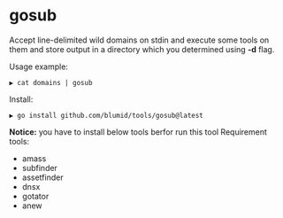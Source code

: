 # gosub

Accept line-delimited wild domains on stdin and execute some tools on them and store output in a directory which you determined using **-d** flag.

Usage example:

```
▶ cat domains | gosub
```

Install:

```
▶ go install github.com/blumid/tools/gosub@latest
```



**Notice:** you have to install below tools berfor run this tool
Requirement tools:
* amass
* subfinder
* assetfinder
* dnsx
* gotator
* anew



